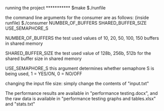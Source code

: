 running the project ***********
$make
$./runfile

the command line arguments for the consumer are as follows: (inside runfile)
	$./consumer NUMBER_OF_BUFFERS SHARED_BUFFER_SIZE USE_SEMAPHORE_S

NUMBER_OF_BUFFERS
	the test used values of 10, 20, 50, 100, 150 buffers in shared memory

SHARED_BUFFER_SIZE
	the test used value of 128b, 256b, 512b for the shared buffer size in shared memory

USE_SEMAPHORE_S
	this argument determines whether semaphore S is being used, 1 = YES/ON, 0 = NO/OFF

changing the input file size:
	simply change the contents of "input.txt"

The performance results are available in "performance testing.docx",
and the raw data is available in "performance testing graphs and tables.xlsx" and "stats.txt"
